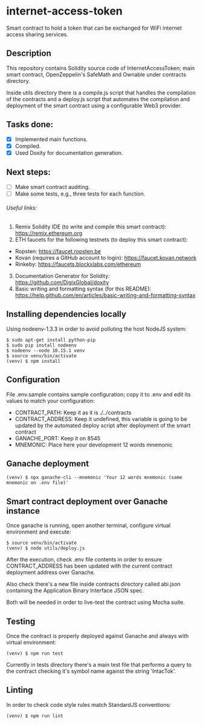 # internet-access-token

Smart contract to hold a token that can be exchanged for WiFi internet
access sharing services.

## Description

This repository contains Solidity source code of InternetAccessToken;
main smart contract, OpenZeppelin's SafeMath and Ownable under contracts
directory.

Inside utils directory there is a compile.js script that handles the compilation
of the contracts and a deploy.js script that automates the compilation and deployment
of the smart contract using a configurable Web3 provider.

## Tasks done:

- [x] Implemented main functions.
- [x] Compiled.
- [x] Used Doxity for documentation generation.

## Next steps:

- [ ] Make smart contract auditing.
- [ ] Make some tests, e.g., three tests for each function.

###### Useful links:

1. Remix Solidity IDE (to write and compile this smart contract): https://remix.ethereum.org
2. ETH faucets for the following testnets (to deploy this smart contract):
  - Ropsten: https://faucet.ropsten.be
  - Kovan (requires a GitHub account to login): https://faucet.kovan.network
  - Rinkeby: https://faucets.blockxlabs.com/ethereum
3. Documentation Generator for Solidity: https://github.com/DigixGlobal/doxity
4. Basic writing and formatting syntax (for this README): https://help.github.com/en/articles/basic-writing-and-formatting-syntax

## Installing dependencies locally

Using nodeenv-1.3.3 in order to avoid polluting the host NodeJS system:

```
$ sudo apt-get install python-pip
$ sudo pip install nodeenv
$ nodeenv --node 10.15.1 venv
$ source venv/bin/activate
(venv) $ npm install
```

## Configuration

File .env.sample contains sample configuration; copy it to .env and edit
its values to match your configuration:

- CONTRACT_PATH: Keep it as it is ./../contracts
- CONTRACT_ADDRESS: Keep it undefined, this variable is going to
be updated by the automated deploy script after deployment of the smart contract
- GANACHE_PORT: Keep it on 8545
- MNEMONIC: Place here your development 12 words mnemonic

## Ganache deployment

```
(venv) $ npx ganache-cli --mnemonic 'Your 12 words mnemonic (same mnemonic on .env file)'
```

## Smart contract deployment over Ganache instance

Once ganache is running, open another terminal, configure
virtual environment and execute:

```
$ source venv/bin/activate
(venv) $ node utils/deploy.js
```

After the execution, check .env file contents in order to ensure CONTRACT_ADDRESS
has been updated with the current contract deployment address over Ganache.

Also check there's a new file inside contracts directory called abi.json containing
the Application Binary Interface JSON spec.

Both will be needed in order to live-test the contract using Mocha suite.

## Testing

Once the contract is properly deployed against Ganache and always with virtual environment:

```
(venv) $ npm run test
```

Currently in tests directory there's a main test file that performs a query to the contract
checking it's symbol name against the string 'IntacTok'.

## Linting

In order to check code style rules match StandardJS conventions:

```
(venv) $ npm run lint
```
